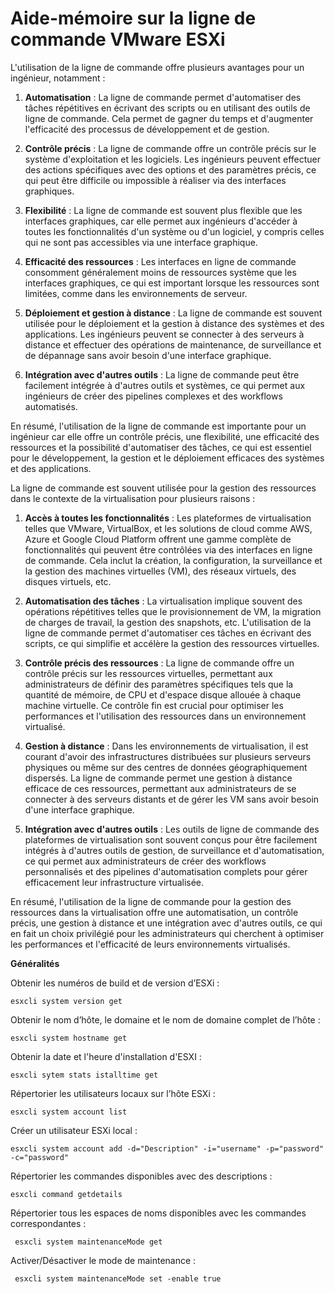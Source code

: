 # Aide-mémoire sur la ligne de commande VMware ESXi

L'utilisation de la ligne de commande offre plusieurs avantages pour un ingénieur, notamment :

1. **Automatisation** : La ligne de commande permet d'automatiser des tâches répétitives en écrivant des scripts ou en utilisant des outils de ligne de commande. Cela permet de gagner du temps et d'augmenter l'efficacité des processus de développement et de gestion.

2. **Contrôle précis** : La ligne de commande offre un contrôle précis sur le système d'exploitation et les logiciels. Les ingénieurs peuvent effectuer des actions spécifiques avec des options et des paramètres précis, ce qui peut être difficile ou impossible à réaliser via des interfaces graphiques.

3. **Flexibilité** : La ligne de commande est souvent plus flexible que les interfaces graphiques, car elle permet aux ingénieurs d'accéder à toutes les fonctionnalités d'un système ou d'un logiciel, y compris celles qui ne sont pas accessibles via une interface graphique.

4. **Efficacité des ressources** : Les interfaces en ligne de commande consomment généralement moins de ressources système que les interfaces graphiques, ce qui est important lorsque les ressources sont limitées, comme dans les environnements de serveur.

5. **Déploiement et gestion à distance** : La ligne de commande est souvent utilisée pour le déploiement et la gestion à distance des systèmes et des applications. Les ingénieurs peuvent se connecter à des serveurs à distance et effectuer des opérations de maintenance, de surveillance et de dépannage sans avoir besoin d'une interface graphique.

6. **Intégration avec d'autres outils** : La ligne de commande peut être facilement intégrée à d'autres outils et systèmes, ce qui permet aux ingénieurs de créer des pipelines complexes et des workflows automatisés.

En résumé, l'utilisation de la ligne de commande est importante pour un ingénieur car elle offre un contrôle précis, une flexibilité, une efficacité des ressources et la possibilité d'automatiser des tâches, ce qui est essentiel pour le développement, la gestion et le déploiement efficaces des systèmes et des applications.

La ligne de commande est souvent utilisée pour la gestion des ressources dans le contexte de la virtualisation pour plusieurs raisons :

1. **Accès à toutes les fonctionnalités** : Les plateformes de virtualisation telles que VMware, VirtualBox, et les solutions de cloud comme AWS, Azure et Google Cloud Platform offrent une gamme complète de fonctionnalités qui peuvent être contrôlées via des interfaces en ligne de commande. Cela inclut la création, la configuration, la surveillance et la gestion des machines virtuelles (VM), des réseaux virtuels, des disques virtuels, etc.

2. **Automatisation des tâches** : La virtualisation implique souvent des opérations répétitives telles que le provisionnement de VM, la migration de charges de travail, la gestion des snapshots, etc. L'utilisation de la ligne de commande permet d'automatiser ces tâches en écrivant des scripts, ce qui simplifie et accélère la gestion des ressources virtuelles.

3. **Contrôle précis des ressources** : La ligne de commande offre un contrôle précis sur les ressources virtuelles, permettant aux administrateurs de définir des paramètres spécifiques tels que la quantité de mémoire, de CPU et d'espace disque allouée à chaque machine virtuelle. Ce contrôle fin est crucial pour optimiser les performances et l'utilisation des ressources dans un environnement virtualisé.

4. **Gestion à distance** : Dans les environnements de virtualisation, il est courant d'avoir des infrastructures distribuées sur plusieurs serveurs physiques ou même sur des centres de données géographiquement dispersés. La ligne de commande permet une gestion à distance efficace de ces ressources, permettant aux administrateurs de se connecter à des serveurs distants et de gérer les VM sans avoir besoin d'une interface graphique.

5. **Intégration avec d'autres outils** : Les outils de ligne de commande des plateformes de virtualisation sont souvent conçus pour être facilement intégrés à d'autres outils de gestion, de surveillance et d'automatisation, ce qui permet aux administrateurs de créer des workflows personnalisés et des pipelines d'automatisation complets pour gérer efficacement leur infrastructure virtualisée.

En résumé, l'utilisation de la ligne de commande pour la gestion des ressources dans la virtualisation offre une automatisation, un contrôle précis, une gestion à distance et une intégration avec d'autres outils, ce qui en fait un choix privilégié pour les administrateurs qui cherchent à optimiser les performances et l'efficacité de leurs environnements virtualisés.

**Généralités**

Obtenir les numéros de build et de version d’ESXi :

`esxcli system version get`

Obtenir le nom d’hôte, le domaine et le nom de domaine complet de l’hôte :

`esxcli system hostname get`

Obtenir la date et l'heure d'installation d'ESXI :

`esxcli sytem stats istalltime get`

Répertorier les utilisateurs locaux sur l’hôte ESXi :

`esxcli system account list`

Créer un utilisateur ESXi local :

`esxcli system account add -d="Description" -i="username" -p="password" -c="password"`

Répertorier les commandes disponibles avec des descriptions :

` esxcli command getdetails `

Répertorier tous les espaces de noms disponibles avec les commandes correspondantes :

`  esxcli system maintenanceMode get `

Activer/Désactiver le mode de maintenance :

`  esxcli system maintenanceMode set -enable true  `
